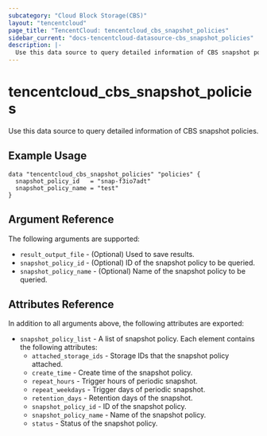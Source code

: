 ```yaml
---
subcategory: "Cloud Block Storage(CBS)"
layout: "tencentcloud"
page_title: "TencentCloud: tencentcloud_cbs_snapshot_policies"
sidebar_current: "docs-tencentcloud-datasource-cbs_snapshot_policies"
description: |-
  Use this data source to query detailed information of CBS snapshot policies.
---
```


# tencentcloud_cbs_snapshot_policies

Use this data source to query detailed information of CBS snapshot policies.

## Example Usage

```hcl
data "tencentcloud_cbs_snapshot_policies" "policies" {
  snapshot_policy_id   = "snap-f3io7adt"
  snapshot_policy_name = "test"
}
```

## Argument Reference

The following arguments are supported:

* `result_output_file` - (Optional) Used to save results.
* `snapshot_policy_id` - (Optional) ID of the snapshot policy to be queried.
* `snapshot_policy_name` - (Optional) Name of the snapshot policy to be queried.

## Attributes Reference

In addition to all arguments above, the following attributes are exported:

* `snapshot_policy_list` - A list of snapshot policy. Each element contains the following attributes:
  * `attached_storage_ids` - Storage IDs that the snapshot policy attached.
  * `create_time` - Create time of the snapshot policy.
  * `repeat_hours` - Trigger hours of periodic snapshot.
  * `repeat_weekdays` - Trigger days of periodic snapshot.
  * `retention_days` - Retention days of the snapshot.
  * `snapshot_policy_id` - ID of the snapshot policy.
  * `snapshot_policy_name` - Name of the snapshot policy.
  * `status` - Status of the snapshot policy.


